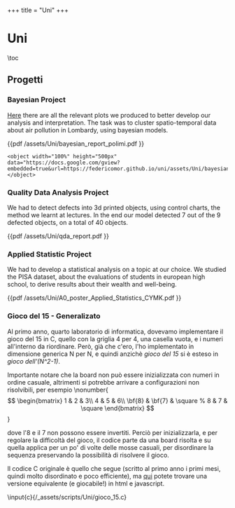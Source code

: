 +++
title = "Uni"
+++


# Uni
\toc

## Progetti


### Bayesian Project
[Here](/assets/figures/visualize.html) there are all the relevant plots we produced to better develop our analysis and interpretation. The task was to cluster spatio-temporal data about air pollution in Lombardy, using bayesian models.

{{pdf /assets/Uni/bayesian_report_polimi.pdf }}

~~~
<object width="100%" height="500px" data="https://docs.google.com/gview?embedded=true&url=https://federicomor.github.io/uni/assets/Uni/bayesian_report_polimi.pdf"></object>
~~~

### Quality Data Analysis Project
We had to detect defects into 3d printed objects, using control charts, the method we learnt at lectures. In the end our model detected 7 out of the 9 defected objects, on a total of 40 objects.

{{pdf /assets/Uni/qda_report.pdf }}

### Applied Statistic Project
We had to develop a statistical analysis on a topic at our choice. We studied the PISA dataset, about the evaluations of students in european high school, to derive results about their wealth and well-being.

{{pdf /assets/Uni/A0_poster_Applied_Statistics_CYMK.pdf }}

### Gioco del 15 - Generalizato
Al primo anno, quarto laboratorio di informatica, dovevamo implementare il gioco del 15 in C, quello con la griglia 4 per 4, una casella vuota, e i numeri all'interno da riordinare. Però, già che c'ero, l'ho implementato in dimensione generica N per N, e quindi anzichè *gioco del 15* si è esteso in *gioco dell'(N^2-1)*.

Importante notare che la board non può essere inizializzata con numeri in ordine casuale, altrimenti si potrebbe arrivare a configurazioni non risolvibili, per esempio
\nonumber{$$
\begin{bmatrix}
1 & 2 & 3\\
4 & 5 & 6\\
\bf{8} & \bf{7} & \square
 % 8 & 7 & \square
\end{bmatrix}
$$}
<!-- $\{1\,2\,3;\,4\,5\,6;\,8\,7\;\square \}$,  -->
dove l'8 e il 7 non possono essere invertiti. Perciò per inizializzarla, e per regolare la difficoltà del gioco, il codice parte da una board risolta e su quella applica per un po' di volte delle mosse casuali, per disordinare la sequenza preservando la possibilità di risolvere il gioco.
<!-- "risoluzionabilità". -->
<!-- "risolutibilezza".  -->
<!-- "fattibiltà".  -->

Il codice C originale è quello che segue (scritto al primo anno i primi mesi, quindi molto disordinato e poco efficiente), ma [qui](/assets/Uni/15_game.html) potete trovare una versione equivalente (e giocabile!) in html e javascript.

\input{c}{/_assets/scripts/Uni/gioco_15.c}


